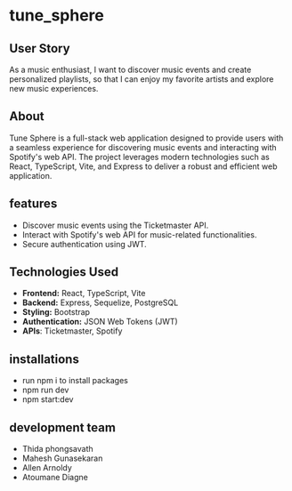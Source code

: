 # tune_sphere

## User Story
As a music enthusiast, I want to discover music events and create personalized playlists, so that I can enjoy my favorite artists and explore new music experiences.


## About
Tune Sphere is a full-stack web application designed to provide users with a seamless experience for discovering music events and interacting with Spotify's web API. The project leverages modern technologies such as React, TypeScript, Vite, and Express to deliver a robust and efficient web application.


## features
- Discover music events using the Ticketmaster API.
- Interact with Spotify's web API for music-related functionalities.
- Secure authentication using JWT.
 
 ## Technologies Used
- **Frontend:** React, TypeScript, Vite
- **Backend:** Express, Sequelize, PostgreSQL
- **Styling:** Bootstrap
- **Authentication:** JSON Web Tokens (JWT)
- **APIs**: Ticketmaster, Spotify


## installations

- run npm i to install packages
- npm run dev
- npm start:dev

## development team

- Thida phongsavath
- Mahesh Gunasekaran
- Allen Arnoldy
- Atoumane Diagne



